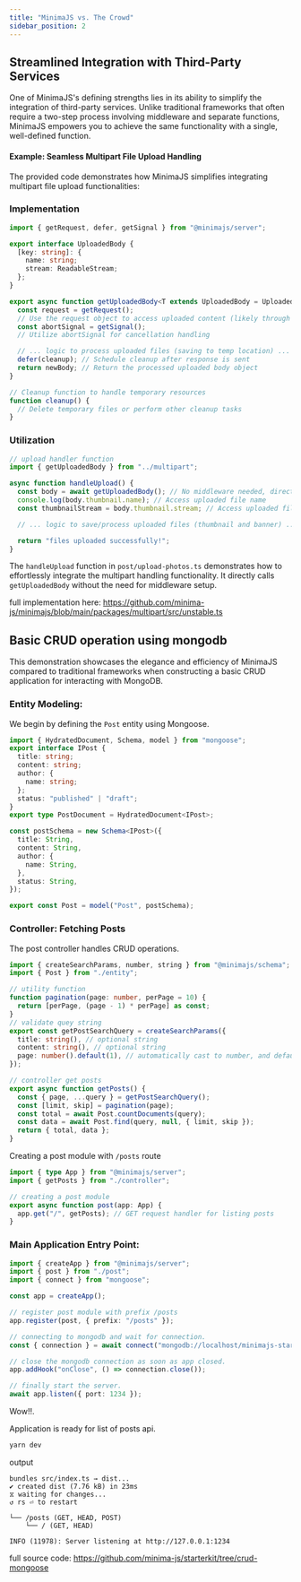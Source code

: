 ```yaml
---
title: "MinimaJS vs. The Crowd"
sidebar_position: 2
---
```


## Streamlined Integration with Third-Party Services

One of MinimaJS's defining strengths lies in its ability to simplify the integration of third-party services. Unlike traditional frameworks that often require a two-step process involving middleware and separate functions, MinimaJS empowers you to achieve the same functionality with a single, well-defined function.

#### Example: Seamless Multipart File Upload Handling

The provided code demonstrates how MinimaJS simplifies integrating multipart file upload functionalities:

### Implementation

```ts title="src/multipart.ts"
import { getRequest, defer, getSignal } from "@minimajs/server";

export interface UploadedBody {
  [key: string]: {
    name: string;
    stream: ReadableStream;
  };
}

export async function getUploadedBody<T extends UploadedBody = UploadedBody>(): Promise<T> {
  const request = getRequest();
  // Use the request object to access uploaded content (likely through a parsing library)
  const abortSignal = getSignal();
  // Utilize abortSignal for cancellation handling

  // ... logic to process uploaded files (saving to temp location) ...
  defer(cleanup); // Schedule cleanup after response is sent
  return newBody; // Return the processed uploaded body object
}

// Cleanup function to handle temporary resources
function cleanup() {
  // Delete temporary files or perform other cleanup tasks
}
```

### Utilization

```ts title="src/post/upload-photos.ts"
// upload handler function
import { getUploadedBody } from "../multipart";

async function handleUpload() {
  const body = await getUploadedBody(); // No middleware needed, directly call the function
  console.log(body.thumbnail.name); // Access uploaded file name
  const thumbnailStream = body.thumbnail.stream; // Access uploaded file stream

  // ... logic to save/process uploaded files (thumbnail and banner) ...

  return "files uploaded successfully!";
}
```

The `handleUpload` function in `post/upload-photos.ts` demonstrates how to effortlessly integrate the multipart handling functionality. It directly calls `getUploadedBody` without the need for middleware setup.

full implementation here: https://github.com/minima-js/minimajs/blob/main/packages/multipart/src/unstable.ts

## Basic CRUD operation using mongodb

This demonstration showcases the elegance and efficiency of MinimaJS compared to traditional frameworks when constructing a basic CRUD application for interacting with MongoDB.

### Entity Modeling:

We begin by defining the `Post` entity using Mongoose.

```ts title="src/post/entity.ts"
import { HydratedDocument, Schema, model } from "mongoose";
export interface IPost {
  title: string;
  content: string;
  author: {
    name: string;
  };
  status: "published" | "draft";
}
export type PostDocument = HydratedDocument<IPost>;

const postSchema = new Schema<IPost>({
  title: String,
  content: String,
  author: {
    name: String,
  },
  status: String,
});

export const Post = model("Post", postSchema);
```

### Controller: Fetching Posts

The post controller handles CRUD operations.

```ts title="src/post/controller.ts"
import { createSearchParams, number, string } from "@minimajs/schema";
import { Post } from "./entity";

// utility function
function pagination(page: number, perPage = 10) {
  return [perPage, (page - 1) * perPage] as const;
}
// validate quey string
export const getPostSearchQuery = createSearchParams({
  title: string(), // optional string
  content: string(), // optional string
  page: number().default(1), // automatically cast to number, and default value 1
});

// controller get posts
export async function getPosts() {
  const { page, ...query } = getPostSearchQuery();
  const [limit, skip] = pagination(page);
  const total = await Post.countDocuments(query);
  const data = await Post.find(query, null, { limit, skip });
  return { total, data };
}
```

Creating a post module with `/posts` route

```ts title="src/post/index.ts"
import { type App } from "@minimajs/server";
import { getPosts } from "./controller";

// creating a post module
export async function post(app: App) {
  app.get("/", getPosts); // GET request handler for listing posts
}
```

### Main Application Entry Point:

```ts title="src/index.ts"
import { createApp } from "@minimajs/server";
import { post } from "./post";
import { connect } from "mongoose";

const app = createApp();

// register post module with prefix /posts
app.register(post, { prefix: "/posts" });

// connecting to mongodb and wait for connection.
const { connection } = await connect("mongodb://localhost/minimajs-starter-kit");

// close the mongodb connection as soon as app closed.
app.addHook("onClose", () => connection.close());

// finally start the server.
await app.listen({ port: 1234 });
```

Wow!!.

Application is ready for list of posts api.

```bash
yarn dev
```

output

```
bundles src/index.ts → dist...
✔ created dist (7.76 kB) in 23ms
⧖ waiting for changes...
↺ rs ⏎ to restart

└── /posts (GET, HEAD, POST)
    └── / (GET, HEAD)

INFO (11978): Server listening at http://127.0.0.1:1234
```

full source code:
https://github.com/minima-js/starterkit/tree/crud-mongoose
